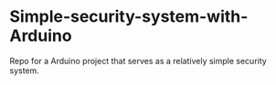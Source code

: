 # Simple-security-system-with-Arduino
Repo for a Arduino project that serves as a relatively simple security system.
